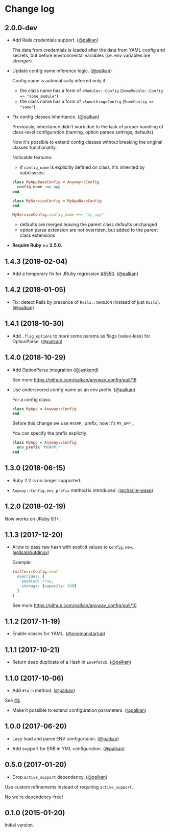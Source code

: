 # Change log

## 2.0.0-dev

- Add Rails credentials support. ([@palkan][])

  The data from credentials is loaded after the data from YAML config and secrets,
  but before environmental variables (i.e. env variables are _stronger_)

- Update config name inference logic. ([@palkan][])

  Config name is automatically inferred only if:
  - the class name has a form of `<Module>::Config` (`SomeModule::Config => "some_module"`)
  - the class name has a form of `<Something>Config` (`SomeConfig => "some"`)

- Fix config classes inheritance. ([@palkan][])

  Previously, inheritance didn't work due to the lack of proper handling of class-level
  configuration (naming, option parses settings, defaults).

  Now it's possible to extend config classes without breaking the original classes functionality.

  Noticable features:
  - if `config_name` is explicitly defined on class, it's inherited by subclasses:
  ```ruby
  class MyAppBaseConfig < Anyway::Config
    config_name :my_app
  end

  class MyServiceConfig < MyAppBaseConfig
  end

  MyServiceConfig.config_name #=> "my_app"
  ```
  - defaults are merged leaving the parent class defaults unchanged
  - option parse extension are not overriden, but added to the parent class extensions


- **Require Ruby >= 2.5.0.**

## 1.4.3 (2019-02-04)

- Add a temporary fix for JRuby regression [#5550](https://github.com/jruby/jruby/issues/5550). ([@palkan][])

## 1.4.2 (2018-01-05)

- Fix: detect Rails by presence of `Rails::VERSION` (instead of just `Rails`). ([@palkan][])

## 1.4.1 (2018-10-30)

- Add `.flag_options` to mark some params as flags (value-less) for OptionParse. ([@palkan][])

## 1.4.0 (2018-10-29)

- Add OptionParse integration ([@jastkand][])

  See more https://github.com/palkan/anyway_config/pull/18

- Use underscored config name as an env prefix. ([@palkan][])

  For a config class:

  ```ruby
  class MyApp < Anyway::Config
  end
  ```

  Before this change we use `MYAPP_` prefix, now it's `MY_APP_`.

  You can specify the prefix explictly:

  ```ruby
  class MyApp < Anyway::Config
    env_prefix "MYAPP_"
  end
  ```

## 1.3.0 (2018-06-15)

- Ruby 2.2 is no longer supported.

- `Anyway::Config.env_prefix` method is introduced. ([@charlie-wasp][])

## 1.2.0 (2018-02-19)

Now works on JRuby 9.1+.

## 1.1.3 (2017-12-20)

- Allow to pass raw hash with explicit values to `Config.new`. ([@dsalahutdinov][])

  Example:

  ```ruby
  Sniffer::Config.new(
    overrides: {
      enabled: true,
      storage: {capacity: 500}
    }
  )
  ```

  See more https://github.com/palkan/anyway_config/pull/10

## 1.1.2 (2017-11-19)

- Enable aliases for YAML. ([@onemanstartup][])

## 1.1.1 (2017-10-21)

- Return deep duplicate of a Hash in `Env#fetch`. ([@palkan][])

## 1.1.0 (2017-10-06)

- Add `#to_h` method. ([@palkan][])

See [#4](https://github.com/palkan/anyway_config/issues/4).

- Make it possible to extend configuration parameters. ([@palkan][])

## 1.0.0 (2017-06-20)

- Lazy load and parse ENV configurtaion. ([@palkan][])

- Add support for ERB in YML configuration. ([@palkan][])

## 0.5.0 (2017-01-20)

- Drop `active_support` dependency. ([@palkan][])

Use custom refinements instead of requiring `active_support`.

No we're dependency-free!

## 0.1.0 (2015-01-20)

Initial version.

[@palkan]: https://github.com/palkan
[@onemanstartup]: https://github.com/onemanstartup
[@dsalahutdinov]: https://github.com/dsalahutdinov
[@charlie-wasp]: https://github.com/charlie-wasp
[@jastkand]: https://github.com/jastkand
